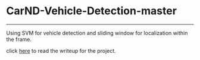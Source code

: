 # CarND-Vehicle-Detection-master
---
Using SVM for vehicle detection and sliding window for localization within the frame.

click [here](https://github.com/nikhil-sinnarkar/CarND-Vehicle-Detection-master/blob/master/writeup.md) to read the writeup for the project.
